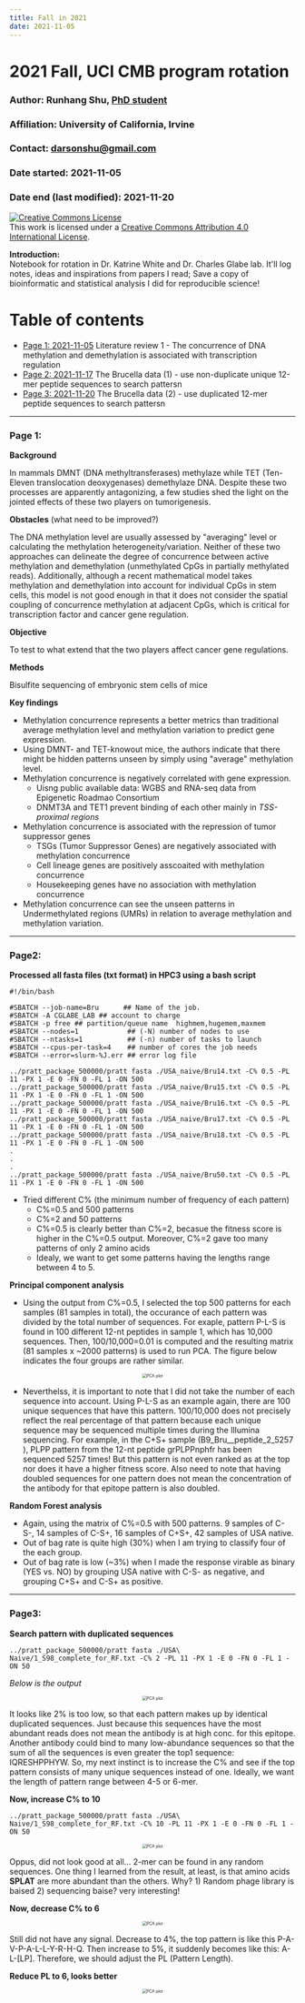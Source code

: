 ```yaml
---
title: Fall in 2021
date: 2021-11-05
---
```



# 2021 Fall, UCI CMB program rotation 

### Author: Runhang Shu, [PhD student](www.runhangshu.com)      
### Affiliation: University of California, Irvine 
### Contact: darsonshu@gmail.com

### Date started: 2021-11-05
### Date end (last modified): 2021-11-20

<a rel="license" href="http://creativecommons.org/licenses/by/4.0/"><img alt="Creative Commons License" style="border-width:0" src="https://i.creativecommons.org/l/by/4.0/88x31.png" /></a><br />This work is licensed under a <a rel="license" href="http://creativecommons.org/licenses/by/4.0/">Creative Commons Attribution 4.0 International License</a>.    

**Introduction:**    
Notebook for rotation in Dr. Katrine White and Dr. Charles Glabe lab. It'll log notes, ideas and inspirations from papers I read; Save a copy of bioinformatic and statistical analysis I did for reproducible science!


# Table of contents    
* [Page 1: 2021-11-05](#id-section1) Literature review 1 - The concurrence of DNA methylation and demethylation is associated with transcription regulation
* [Page 2: 2021-11-17](#id-section2) The Brucella data (1) - use non-duplicate unique 12-mer peptide sequences to search pattersn
* [Page 3: 2021-11-20](#id-section3) The Brucella data (2) - use duplicated 12-mer peptide sequences to search pattersn



------

<div id='id-section1'/>    

### Page 1:
**Background**

In mammals DMNT (DNA methyltransferases) methylaze while TET (Ten-Eleven translocation deoxygenases) demethylaze DNA. Despite these two processes are apparently antagonizing, a few studies shed the light on the jointed effects of these two players on tumorigenesis. 

**Obstacles** (what need to be improved?)

The DNA methylation level are usually assessed by "averaging" level or calculating the methylation heterogeneity/variation. Neither of these two approaches can delineate the degree of concurrence between active methylation and demethylation (unmethylated CpGs in partially methylated reads). Additionally, although a recent mathematical model takes methylation and demethylation into account for individual CpGs in stem cells, this model is not good enough in that it does not consider the spatial coupling of concurrence methylation at adjacent CpGs, which is critical for transcription factor and cancer gene regulation.


**Objective**

To test to what extend that the two players affect cancer gene regulations. 

**Methods**

Bisulfite sequencing of embryonic stem cells of mice

**Key findings**

* Methylation concurrence represents a better metrics than traditional average methylation level and methylation variation to predict gene expression.  
* Using DMNT- and TET-knowout mice, the authors indicate that there might be hidden patterns unseen by simply using "average" methylation level. 
* Methylation concurrence is negatively correlated with gene expression.
  * Uisng public available data: WGBS and RNA-seq data from Epigenetic Roadmao Consortium 
  * DNMT3A and TET1 prevent binding of each other mainly in *TSS-proximal regions*
* Methylation concurrence is associated with the repression of tumor suppressor genes
  * TSGs (Tumor Suppressor Genes) are negatively associated with methylation concurrence
  * Cell lineage genes are positively asscoaited with methylation concurrence 
  * Housekeeping genes have no association with methylation concurrence 
* Methylation concurrence can see the unseen patterns in Undermethylated regions (UMRs) in relation to average methylation and methylation variation.

------

<div id='id-section2'/> 

### Page2:

**Processed all fasta files (txt format) in HPC3 using a bash script**

```
#!/bin/bash

#SBATCH --job-name=Bru      ## Name of the job.
#SBATCH -A CGLABE_LAB ## account to charge
#SBATCH -p free ## partition/queue name  highmem,hugemem,maxmem
#SBATCH --nodes=1            ## (-N) number of nodes to use
#SBATCH --ntasks=1           ## (-n) number of tasks to launch
#SBATCH --cpus-per-task=4    ## number of cores the job needs
#SBATCH --error=slurm-%J.err ## error log file

../pratt_package_500000/pratt fasta ./USA_naive/Bru14.txt -C% 0.5 -PL 11 -PX 1 -E 0 -FN 0 -FL 1 -ON 500
../pratt_package_500000/pratt fasta ./USA_naive/Bru15.txt -C% 0.5 -PL 11 -PX 1 -E 0 -FN 0 -FL 1 -ON 500
../pratt_package_500000/pratt fasta ./USA_naive/Bru16.txt -C% 0.5 -PL 11 -PX 1 -E 0 -FN 0 -FL 1 -ON 500
../pratt_package_500000/pratt fasta ./USA_naive/Bru17.txt -C% 0.5 -PL 11 -PX 1 -E 0 -FN 0 -FL 1 -ON 500
../pratt_package_500000/pratt fasta ./USA_naive/Bru18.txt -C% 0.5 -PL 11 -PX 1 -E 0 -FN 0 -FL 1 -ON 500
.
.
.
../pratt_package_500000/pratt fasta ./USA_naive/Bru50.txt -C% 0.5 -PL 11 -PX 1 -E 0 -FN 0 -FL 1 -ON 500
```

* Tried different C% (the minimum number of frequency of each pattern)
  * C%=0.5 and 500 patterns 
  * C%=2 and 50 patterns 
  * C%=0.5 is clearly better than C%=2, becasue the fitness score is higher in the C%=0.5 output. Moreover, C%=2 gave too many patterns of only 2 amino acids 
  * Idealy, we want to get some patterns having the lengths range between 4 to 5. 

**Principal component analysis**

* Using the output from C%=0.5, I selected the top 500 patterns for each samples (81 samples in total), the occurance of each pattern was divided by the total number of sequences. For exaple, pattern P-L-S is found in 100 different 12-nt peptides in sample 1, which has 10,000 sequences. Then, 100/10,000=0.01 is computed and the resulting matrix (81 samples x ~2000 patterns) is used to run PCA. The figure below indicates the four groups are rather similar. 


<center>
<img src="/notebook/website_pics/Fig2_0.5pct_500patterns_77samples.png" alt="PCA plot" style="zoom:50%;" />
</center>

* Neverthelss, it is important to note that I did not take the number of each sequence into account. Using P-L-S as an example again, there are 100 unique sequences that have this pattern. 100/10,000 does not precisely reflect the real percentage of that pattern because each unique sequence may be sequenced multiple times during the Illumina sequencing. For example, in the C+S+ sample (B9_Bru__peptide_2_5257 ), PLPP pattern from the 12-nt peptide grPLPPnphfr has been sequenced 5257 times! But this pattern is not even ranked as at the top nor does it have a higher fitness score. Also need to note that having doubled sequences for one pattern does not mean the concentration of the antibody for that epitope pattern is also doubled. 

**Random Forest analysis**

* Again, using the matrix of C%=0.5 with 500 patterns. 9 samples of C-S-, 14 samples of C-S+, 16 samples of C+S+, 42 samples of USA native.
* Out of bag rate is quite high (30%) when I am trying to classify four of the each group.
* Out of bag rate is low (~3%) when I made the response virable as binary (YES vs. NO) by grouping USA native with C-S- as negative, and grouping C+S+ and C-S+ as positive. 

-----

<div id='id-section3'/>

### Page3:

**Search pattern with duplicated sequences**

```
../pratt_package_500000/pratt fasta ./USA\ Naive/1_S98_complete_for_RF.txt -C% 2 -PL 11 -PX 1 -E 0 -FN 0 -FL 1 -ON 50
```

*Below is the output*

 <center>
<img src="/notebook/website_pics/Brucella_duplicates.png" alt="PCA plot" style="zoom:50%;" />
</center>

It looks like 2% is too low, so that each pattern makes up by identical duplicated sequences. Just because this sequences have the most abundant reads does not mean the antibody is at high conc. for this epitope. Another antibody could bind to many low-abundance sequences so that the sum of all the sequences is even greater the top1 sequence: IQRESHPPHYW. So, my next instinct is to increase the C% and see if the top pattern consists of many unique sequences instead of one. Ideally, we want the length of pattern range between 4-5 or 6-mer. 


**Now, increase C% to 10**

```
../pratt_package_500000/pratt fasta ./USA\ Naive/1_S98_complete_for_RF.txt -C% 10 -PL 11 -PX 1 -E 0 -FN 0 -FL 1 -ON 50
```
 <center>
<img src="/notebook/website_pics/Brucella_duplicates2.png" alt="PCA plot" style="zoom:50%;" />
</center>

Oppus, did not look good at all... 2-mer can be found in any random sequences. One thing I learned from the result, at least, is that amino acids **SPLAT** are more abundant than the others. Why? 1) Random phage library is baised 2) sequencing baise? very interesting!  



**Now, decrease C% to 6**

 <center>
<img src="/notebook/website_pics/Brucella_duplicates3.png" alt="PCA plot" style="zoom:50%;" />
</center>

Still did not have any signal. Decrease to 4%, the top pattern is like this P-A-V-P-A-L-L-Y-R-H-Q. Then increase to 5%, it suddenly becomes like this: A-L-[LP].
Therefore, we should adjust the PL (Pattern Length). 


**Reduce PL to 6, looks better**
 <center>
<img src="/notebook/website_pics/Brucella_duplicates4.png" alt="PCA plot" style="zoom:50%;" />
</center>

